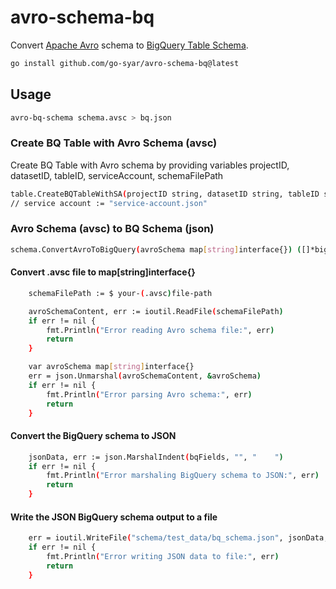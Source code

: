 # avro-schema-bq
Convert [Apache Avro](https://avro.apache.org/docs/1.11.1/specification/) schema to [BigQuery Table Schema](https://cloud.google.com/bigquery/docs/reference/rest/v2/tables#TableSchema).

```sh
go install github.com/go-syar/avro-schema-bq@latest
```

## Usage

```sh
avro-bq-schema schema.avsc > bq.json
```

### Create BQ Table with Avro Schema (avsc)

Create BQ Table with Avro schema by providing variables projectID, datasetID, tableID, serviceAccount, schemaFilePath  
```sh
table.CreateBQTableWithSA(projectID string, datasetID string, tableID string, serviceAccount string, schemaFilePath string) error
// service account := "service-account.json"
```

### Avro Schema (avsc) to BQ Schema (json)

```sh
schema.ConvertAvroToBigQuery(avroSchema map[string]interface{}) ([]*bigquery.FieldSchema, error)
```

#### Convert .avsc file to map[string]interface{}

```sh
	schemaFilePath := $ your-(.avsc)file-path

	avroSchemaContent, err := ioutil.ReadFile(schemaFilePath)
	if err != nil {
		fmt.Println("Error reading Avro schema file:", err)
		return
	}

	var avroSchema map[string]interface{}
	err = json.Unmarshal(avroSchemaContent, &avroSchema)
	if err != nil {
		fmt.Println("Error parsing Avro schema:", err)
		return
	}
```

#### Convert the BigQuery schema to JSON

```sh
	jsonData, err := json.MarshalIndent(bqFields, "", "    ")
	if err != nil {
		fmt.Println("Error marshaling BigQuery schema to JSON:", err)
		return
	}
```

#### Write the JSON BigQuery schema output to a file

```sh
	err = ioutil.WriteFile("schema/test_data/bq_schema.json", jsonData, 0644)
	if err != nil {
		fmt.Println("Error writing JSON data to file:", err)
		return
	}
```
